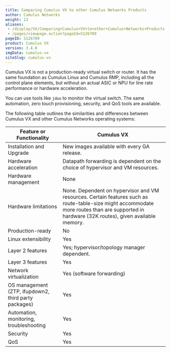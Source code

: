 ```yaml
---
title: Comparing Cumulus VX to other Cumulus Networks Products
author: Cumulus Networks
weight: 13
aliases:
 - /display/VX/Comparing+Cumulus+VX+to+other+Cumulus+Networks+Products
 - /pages/viewpage.action?pageId=5126709
pageID: 5126709
product: Cumulus VX
version: 3.4.0
imgData: cumulus-vx
siteSlug: cumulus-vx
---
```

Cumulus VX is not a production-ready virtual switch or router. It has
the same foundation as Cumulus Linux and Cumulus RMP, including all the
control plane elements, but without an actual ASIC or NPU for line rate
performance or hardware acceleration.

You can use tools like `jdoo` to monitor the virtual switch. The same
automation, zero touch provisioning, security, and QoS tools are
available.

The following table outlines the similarities and differences between
Cumulus VX and other Cumulus Networks operating systems:

| Feature or Functionality                             | Cumulus VX                                                                                                                                                                                   |
| ---------------------------------------------------- | -------------------------------------------------------------------------------------------------------------------------------------------------------------------------------------------- |
| Installation and Upgrade                             | New images available with every GA release.                                                                                                                                                  |
| Hardware acceleration                                | Datapath forwarding is dependent on the choice of hypervisor and VM resources.                                                                                                               |
| Hardware management                                  | None                                                                                                                                                                                         |
| Hardware limitations                                 | None. Dependent on hypervisor and VM resources. Certain features such as route-table-size might accommodate more routes than are supported in hardware (32K routes), given available memory. |
| Production-ready                                     | No                                                                                                                                                                                           |
| Linux extensibility                                  | Yes                                                                                                                                                                                          |
| Layer 2 features                                     | Yes; hypervisor/topology manager dependent.                                                                                                                                                  |
| Layer 3 features                                     | Yes                                                                                                                                                                                          |
| Network virtualization                               | Yes (software forwarding)                                                                                                                                                                    |
| OS management (ZTP, ifupdown2, third party packages) | Yes                                                                                                                                                                                          |
| Automation, monitoring, troubleshooting              | Yes                                                                                                                                                                                          |
| Security                                             | Yes                                                                                                                                                                                          |
| QoS                                                  | Yes                                                                                                                                                                                          |
